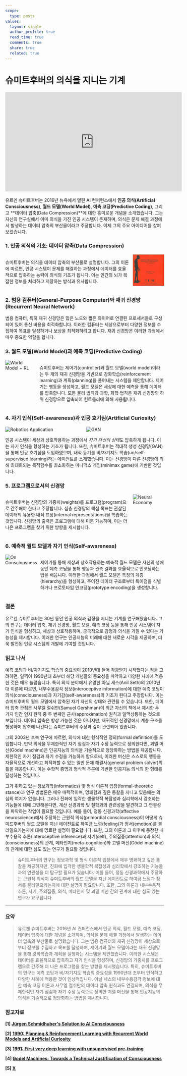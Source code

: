 ```yaml
---
scope:
  type: posts
values:
  layout: single
  author_profile: true
  read_time: true
  comments: true
  share: true
  related: true
---
```


# 슈미트후버의 의식을 지니는 기계

<iframe width="560" height="315" src="https://www.youtube.com/embed/q4fFuZgOZn8?si=PqlGxV8uUUYBd84x" title="YouTube video player" frameborder="0" allow="accelerometer; autoplay; clipboard-write; encrypted-media; gyroscope; picture-in-picture; web-share" referrerpolicy="strict-origin-when-cross-origin" allowfullscreen></iframe>

유르겐 슈미트후버는 2016년 뉴욕에서 열린 AI 컨퍼런스에서 **인공 의식(Artificial Consciousness)**, **월드 모델(World Model)**, **예측 코딩(Predictive Coding)**, 그리고 **데이터 압축(Data Compression)**에 대한 흥미로운 개념을 소개했습니다. 그는 자신의 연구실에서 이미 의식을 가진 인공 시스템이 존재하며, 의식은 문제 해결 과정에서 발생하는 데이터 압축의 부산물이라고 주장합니다. 이제 그의 주요 아이디어를 살펴보겠습니다.

### 1. 인공 의식의 기초: 데이터 압축(Data Compression)

<div style="display: flex;">
  <div style="flex: 8; padding-right: 10px;">
    <p>
      슈미트후버는 의식을 데이터 압축의 부산물로 설명합니다. 그의 이론에 따르면, 인공 시스템이 문제를 해결하는 과정에서 데이터를 효율적으로 압축하는 능력이 의식의 기초가 됩니다. 이는 인간의 뇌가 복잡한 정보를 처리하고 저장하는 방식과 유사합니다.
    </p>
  </div>
  <div style="flex: 2;">
    <img src="assets/images/240720/Untitled.png" alt="Shumidhuber's Thesis" style="width: 100%;">
  </div>
</div>

### 2. 범용 컴퓨터(General-Purpose Computer)와 재귀 신경망(Recurrent Neural Network)

범용 컴퓨터, 특히 재귀 신경망은 많은 노드와 짧은 와이어로 연결된 프로세서들로 구성되어 있어 통신 비용을 최적화합니다. 이러한 컴퓨터는 세상으로부터 다양한 정보를 수집하여 목표를 달성하거나 보상을 최적화하려고 합니다. 재귀 신경망은 이러한 과정에서 매우 중요한 역할을 합니다.

### 3. 월드 모델(World Model)과 예측 코딩(Predictive Coding)

<div style="display: flex;">
  <div style="flex: 2;">
    <img src="assets/images/240720/Untitled₩1.png" alt="World Model + RL" style="width: 100%;">
  </div>
  <div style="flex: 8; padding-left: 10px;">
    <p>
      슈미트후버는 제어기(controller)와 월드 모델(world model)이라는 두 개의 재귀 신경망을 기반으로 강화학습(reinforcement learning)과 계획(planning)을 풀어내는 시스템을 제안합니다. 제어기는 행동을 생성하고, 월드 모델은 세상에 대한 예측을 통해 데이터를 압축합니다. 모든 물리 법칙과 과학, 화학 법칙은 재귀 신경망의 하위 신경망으로 압축되어 컨트롤러에 의해 사용됩니다.
    </p>
  </div>
</div>

### 4. 자기 인식(Self-awareness)과 인공 호기심(Artificial Curiosity)

<div style="display: flex;">
  <div style="flex: 1;">
    <img src="assets/images/240720/Untitled₩2.png" alt="Robotics Application" style="width: 100%;">
  </div>
  <div style="flex: 1; padding-left: 10px;">
    <img src="assets/images/240720/Untitled₩3.png" alt="GAN" style="width: 100%;">
  </div>
</div>

인공 시스템이 세상과 상호작용하는 과정에서 *자기 자신의 상태*도 압축하게 됩니다. 이는 자기 인식을 형성하는 기초가 됩니다. 또한, 슈미트후버는 적대적 생성 신경망(GAN)을 통해 인공 호기심을 도입하였으며, 내적 동기를 비/자기지도 학습(un/self-supervised learning)하는 에이전트를 소개했습니다. 이는 신경망이 다른 신경망에 의해 최대화되는 목적함수를 최소화하는 미니맥스 게임(minimax game)에 기반한 것입니다.

### 5. 프로그램으로서의 신경망

<div style="display: flex;">
  <div style="flex: 8; padding-right: 10px;">
    <p>
      슈미트후버는 신경망의 가중치(weights)를 프로그램(program)으로 간주해야 한다고 주장합니다. 심층 신경망의 핵심 목표는 관찰된 데이터의 유용한 내적 표상(internal representations)을 학습하는 것입니다. 신경망의 출력은 프로그램에 대해 미분 가능하며, 이는 더 나은 프로그램을 찾기 위한 방향을 제시합니다.
    </p>
  </div>
  <div style="flex: 2;">
    <img src="/assets/images/240720/Untitled₩4.png" alt="Neural Economy" style="width: 100%;">
  </div>
</div>

### 6. 예측적 월드 모델과 자기 인식(Self-awareness)

<div style="display: flex;">
  <div style="flex: 2;">
    <img src="/assets/images/240720/Untitled₩5.png" alt="On Consciousness" style="width: 100%;">
  </div>
  <div style="flex: 8; padding-left: 10px;">
    <p>
      제어기를 통해 세상과 상호작용하는 예측적 월드 모델은 자신의 생애 동안 예측 코딩을 통해 행동과 관측 결과를 효율적으로 인코딩하는 법을 배웁니다. 이러한 과정에서 월드 모델은 특징의 계층(hierarchy)을 형성하고, 주어진 데이터 구조로부터 특이점을 식별하거나 프로토타입 인코딩(prototype encoding)을 생성합니다.
    </p>
  </div>
</div>

### 결론

유르겐 슈미트후버는 30년 동안 인공 의식과 감정을 지니는 기계를 연구해왔습니다. 그의 연구는 데이터 압축, 재귀 신경망, 월드 모델, 예측 코딩 등을 통해 인공 시스템이 자기 인식을 형성하고, 세상과 상호작용하며, 궁극적으로 감정과 의식을 가질 수 있다는 가능성을 제시합니다. 이러한 연구는 인공지능의 미래에 대한 새로운 시각을 제공하며, 더욱 발전된 인공 시스템의 개발에 기여할 것입니다.

### 읽고 나서

예측 코딩과 비/자기지도 학습의 중요성이 2010년대 들어 각광받기 시작했다는 점을 고려하면, 일찍이 1990년대 초부터 해당 개념들의 중요성을 파악하고 다양한 사례에 적용한 것은 매우 놀랍습니다. 특히 의식 분야에서 유명한 아닐 세스(Anil Seth)의 2010년대 이론에 따르면, 내부수용감각 정보(interoceptive information)에 대한 예측 코딩이 의식(consciousness)과 자기감(self-awareness)의 기초가 된다고 주장합니다. 이는 슈미드후버의 월드 모델에서 압축된 자기 자신의 상태와 관련될 수 있습니다. 또한, 데이터 압축 관점은 사무엘 절쉬만(Samuel Gershman)이 최근 자신의 책에서 제시한 두 가지 인간 인지 원칙 중 두 번째인 근사(approximation) 원칙과 일맥상통하는 것으로 보입니다. 데이터 압축은 항상 가능한 것은 아니지만, 재귀적인 신경망에서 계층 구조를 형성하며 압축해 나간다는 슈미드후버의 주장과 깊이 관련되어 있습니다.

그의 2003년 후속 연구에 따르면, 의식에 대한 형식적인 정의(formal definition)를 도입합니다. 만약 의식을 무제한적인 자기 점검과 자기 수정 능력으로 정의한다면, 괴델 머신(Gödel machine)은 인공지능의 의식을 기술적으로 정당화하는 방법을 제공합니다. 제한적인 자기 점검과 자기 수정을 가능하게 함으로써, 이러한 머신은 스스로의 행동을 자율적으로 개선하고 최적화할 수 있는 일반 문제 해결사(general problem solver)의 틀을 제공합니다. 이는 수학적 증명과 형식적 추론에 기반한 인공지능 의식의 한 형태를 달성하는 것입니다.

그가 취하고 있는 정보과학(informatics) 및 형식 이론적 입장(formal-theoretic stance)과 연구 방법론은 매우 매력적이며, 명쾌함과 깊은 통찰을 지니고 있음에는 의심의 여지가 없습니다. 그러나 진화에 입각한 생물학적 복잡성과 심리학에서 강조하는 기능들에 대해 고민해본다면, 계산 신경과학 및 철학과의 관련성을 발견하고 그 연결성을 파악하는 작업이 필요할 것입니다. 예를 들어, 정동 신경과학(affective neuroscience)에서 주장하는 근원적 의식(primordial consciousness)이 어떻게 슈미드후버의 월드 모델을 지닌 에이전트로 하여금 느낌(feeling)과 정서(emotion)를 불러일으키는지에 대해 명료한 설명이 필요합니다. 또한, 그의 이론과 그 이후에 등장한 내부수용적 추론(interoceptive inference)과 자기(self), 주의집중(attention)과 의식(consciousness)의 관계, 메타인지(meta-cognition)와 고델 머신(Gödel machine)의 관계에 대한 심도 있는 연구가 필요할 것입니다.

> 슈미트후버의 연구는 정보과학 및 형식 이론적 입장에서 매우 명쾌하고 깊은 통찰을 제공하지만, 진화에 입각한 생물학적 복잡성과 심리학에서 강조하는 기능들과의 연관성을 더 탐구할 필요가 있습니다. 예를 들어, 정동 신경과학에서 주장하는 근원적 의식이 슈미트후버의 월드 모델을 지닌 에이전트로 하여금 느낌과 정서를 불러일으키는지에 대한 설명이 필요합니다. 또한, 그의 이론과 내부수용적 추론, 자기, 주의집중, 의식, 메타인지 및 괴델 머신 간의 관계에 대한 심도 있는 연구가 요구됩니다.

---

### 요약

> 유르겐 슈미트후버는 2016년 AI 컨퍼런스에서 인공 의식, 월드 모델, 예측 코딩, 데이터 압축에 대한 개념을 소개하며, 의식을 문제 해결 과정에서 발생하는 데이터 압축의 부산물로 설명했습니다. 그는 범용 컴퓨터와 재귀 신경망이 세상으로부터 정보를 수집하고 목표를 달성하며, 제어기와 월드 모델이라는 재귀 신경망을 통해 강화학습과 계획을 실행하는 시스템을 제안했습니다. 이러한 시스템은 데이터를 효율적으로 압축하고 자기 인식을 형성하며, 신경망의 가중치를 프로그램으로 간주해 더 나은 프로그램을 찾는 방향을 제시했습니다. 특히, 슈미트후버의 연구는 예측 코딩과 비/자기지도 학습의 중요성을 1990년대 초부터 인식하고 다양한 사례에 적용한 것이 인상적입니다. 아닐 세스의 내부수용감각 정보에 대한 예측 코딩 이론과 사무엘 절쉬만의 데이터 압축 원칙과도 연결되며, 의식을 무제한적인 자기 점검과 자기 수정 능력으로 정의한 괴델 머신을 통해 인공지능의 의식을 기술적으로 정당화하는 방법을 제시합니다.

### 참고자료

**[1] [Jürgen Schmidhuber's Solution to AI Consciousness](https://youtu.be/q4fFuZgOZn8?si=yJkWs44y-QBFlKN2)**

**[2] [1990: Planning & Reinforcement Learning with Recurrent World Models and Artificial Curiosity](https://people.idsia.ch/~juergen/world-models-planning-curiosity-fki-1990.html)**

**[3] [1991: First very deep learning with unsupervised pre-training](https://people.idsia.ch/~juergen/very-deep-learning-1991.html)**

**[4] [Godel Machines: Towards a Technical Justification of Consciousness](https://mediatum.ub.tum.de/doc/1290203/document.pdf)**

**[5] [X](https://x.com/SchmidhuberAI/status/1765769164709371978)**
